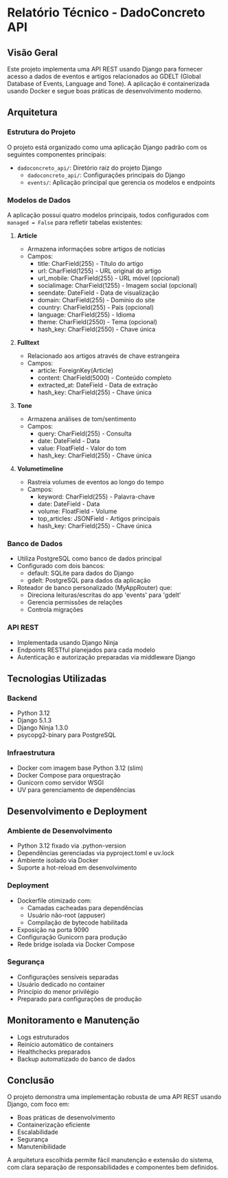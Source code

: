 # Relatório Técnico - DadoConcreto API

## Visão Geral
Este projeto implementa uma API REST usando Django para fornecer acesso a dados de eventos e artigos relacionados ao GDELT (Global Database of Events, Language and Tone). A aplicação é containerizada usando Docker e segue boas práticas de desenvolvimento moderno.

## Arquitetura

### Estrutura do Projeto
O projeto está organizado como uma aplicação Django padrão com os seguintes componentes principais:

- `dadoconcreto_api/`: Diretório raiz do projeto Django
  - `dadoconcreto_api/`: Configurações principais do Django
  - `events/`: Aplicação principal que gerencia os modelos e endpoints

### Modelos de Dados
A aplicação possui quatro modelos principais, todos configurados com `managed = False` para refletir tabelas existentes:

1. **Article**
   - Armazena informações sobre artigos de notícias
   - Campos:
     - title: CharField(255) - Título do artigo
     - url: CharField(1255) - URL original do artigo
     - url_mobile: CharField(255) - URL móvel (opcional)
     - socialimage: CharField(1255) - Imagem social (opcional)
     - seendate: DateField - Data de visualização
     - domain: CharField(255) - Domínio do site
     - country: CharField(255) - País (opcional)
     - language: CharField(255) - Idioma
     - theme: CharField(2550) - Tema (opcional)
     - hash_key: CharField(2550) - Chave única

2. **Fulltext**
   - Relacionado aos artigos através de chave estrangeira
   - Campos:
     - article: ForeignKey(Article)
     - content: CharField(5000) - Conteúdo completo
     - extracted_at: DateField - Data de extração
     - hash_key: CharField(255) - Chave única

3. **Tone**
   - Armazena análises de tom/sentimento
   - Campos:
     - query: CharField(255) - Consulta
     - date: DateField - Data
     - value: FloatField - Valor do tom
     - hash_key: CharField(255) - Chave única

4. **Volumetimeline**
   - Rastreia volumes de eventos ao longo do tempo
   - Campos:
     - keyword: CharField(255) - Palavra-chave
     - date: DateField - Data
     - volume: FloatField - Volume
     - top_articles: JSONField - Artigos principais
     - hash_key: CharField(255) - Chave única

### Banco de Dados
- Utiliza PostgreSQL como banco de dados principal
- Configurado com dois bancos:
  - default: SQLite para dados do Django
  - gdelt: PostgreSQL para dados da aplicação
- Roteador de banco personalizado (MyAppRouter) que:
  - Direciona leituras/escritas do app 'events' para 'gdelt'
  - Gerencia permissões de relações
  - Controla migrações

### API REST
- Implementada usando Django Ninja
- Endpoints RESTful planejados para cada modelo
- Autenticação e autorização preparadas via middleware Django

## Tecnologias Utilizadas

### Backend
- Python 3.12
- Django 5.1.3
- Django Ninja 1.3.0
- psycopg2-binary para PostgreSQL

### Infraestrutura
- Docker com imagem base Python 3.12 (slim)
- Docker Compose para orquestração
- Gunicorn como servidor WSGI
- UV para gerenciamento de dependências

## Desenvolvimento e Deployment

### Ambiente de Desenvolvimento
- Python 3.12 fixado via .python-version
- Dependências gerenciadas via pyproject.toml e uv.lock
- Ambiente isolado via Docker
- Suporte a hot-reload em desenvolvimento

### Deployment
- Dockerfile otimizado com:
  - Camadas cacheadas para dependências
  - Usuário não-root (appuser)
  - Compilação de bytecode habilitada
- Exposição na porta 9090
- Configuração Gunicorn para produção
- Rede bridge isolada via Docker Compose

### Segurança
- Configurações sensíveis separadas
- Usuário dedicado no container
- Princípio do menor privilégio
- Preparado para configurações de produção

## Monitoramento e Manutenção
- Logs estruturados
- Reinício automático de containers
- Healthchecks preparados
- Backup automatizado do banco de dados

## Conclusão
O projeto demonstra uma implementação robusta de uma API REST usando Django, com foco em:
- Boas práticas de desenvolvimento
- Containerização eficiente
- Escalabilidade
- Segurança
- Manutenibilidade

A arquitetura escolhida permite fácil manutenção e extensão do sistema, com clara separação de responsabilidades e componentes bem definidos.
